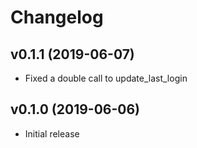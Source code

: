 # Changelog

## v0.1.1 (2019-06-07)

* Fixed a double call to update_last_login


## v0.1.0 (2019-06-06)

* Initial release
